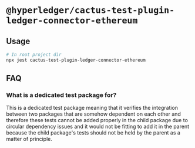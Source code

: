 # `@hyperledger/cactus-test-plugin-ledger-connector-ethereum`


## Usage

``` sh
# In root project dir
npx jest cactus-test-plugin-ledger-connector-ethereum
```

## FAQ

### **What is a dedicated test package for?**

This is a dedicated test package meaning that it verifies the integration between two packages that are somehow dependent on each other and therefore these tests cannot be added properly in the child package due to circular dependency issues and it would not be fitting to add it in the parent because the child package's tests should not be held by the parent as a matter of principle.
